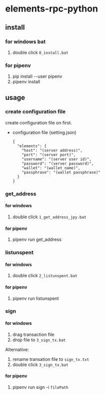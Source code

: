 # elements-rpc-python

## install

### for windows bat

1. double click `0_install.bat`

### for pipenv

1. pip install --user pipenv
2. pipenv install

## usage

### create configuration file

create configuration file on first.

- configuration file (setting.json)
  ```
  {
    "elements": {
      "host": "(server address)",
      "port": "(server port)",
      "username": "(server user id)",
      "password": "(server password)",
      "wallet": "(wallet name)",
      "passphrase": "(wallet passphrase)"
    }
  }
  ```

### get_address

#### for windows

1. double click `1_get_address_jpy.bat`

#### for pipenv

1. pipenv run get_address

### listunspent

#### for windows

1. double click `2_listunspent.bat`

#### for pipenv

1. pipenv run listunspent

### sign

#### for windows

1. drag transaction file
2. drop file to `3_sign_tx.bat`

Alternative:
1. rename transation file to `sign_tx.txt`
2. double click `3_sign_tx.bat`

#### for pipenv

1. pipenv run sign -i `filePath`
